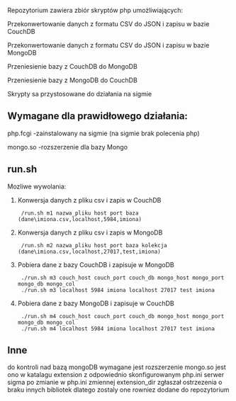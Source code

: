 Repozytorium zawiera zbiór skryptów php umożliwiających:

Przekonwertowanie danych z formatu CSV do JSON i zapisu w bazie CouchDB

Przekonwertowanie danych z formatu CSV do JSON i zapisu w bazie MongoDB

Przeniesienie bazy z CouchDB do MongoDB

Przeniesienie bazy z MongoDB do CouchDB

Skrypty sa przystosowane do działania na sigmie

Wymagane dla prawidłowego działania:
--------------------------------------------------------------------------------------------------------------------
php.fcgi -zainstalowany na sigmie (na sigmie brak polecenia php)

mongo.so -rozszerzenie dla bazy Mongo 


run.sh
-------------------------------------------------------------------------------------------------------------------
 Mozliwe wywolania:
1. Konwersja danych z pliku csv i zapis w CouchDB

        /run.sh m1 nazwa_pliku host port baza (dane\imiona.csv,localhost,5984,imiona)

2. Konwersja danych z pliku csv i zapis w MongoDB

        /run.sh m2 nazwa_pliku host port baza kolekcja (dane\imiona.csv,localhost,27017,test,imiona)

3. Pobiera dane z bazy CouchDB i zapisuje w MongoDB

        ./run.sh m3 couch_host couch_port couch_db mongo_host mongo_port mongo_db mongo_col
        ./run.sh m3 localhost 5984 imiona localhost 27017 test imiona

4. Pobiera dane z bazy MongoDB i zapisuje w CouchDB

        ./run.sh m4 couch_host couch_port couch_db mongo_host mongo_port mongo_db mongo_col
        ./run.sh m4 localhost 5984 imiona localhost 27017 test imiona

Inne
-----------------------------------------------------------------------------------------------------------------------------
do kontroli nad bazą mongoDB wymagane jest rozszerzenie mongo.so
jest ono w katalagu extension z odpowiednio skonfigurowanym php.ini
serwer sigma po zmianie w php.ini zmiennej extension_dir zgłaszał ostrzezenia o braku innych bibliotek
dlatego zostaly one rowniez dodane do repozytorium